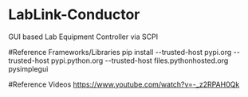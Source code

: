 # LabLink-Conductor
GUI based Lab Equipment Controller via SCPI

#Reference Frameworks/Libraries
pip install --trusted-host pypi.org --trusted-host pypi.python.org --trusted-host files.pythonhosted.org pysimplegui

#Reference Videos
https://www.youtube.com/watch?v=-_z2RPAH0Qk